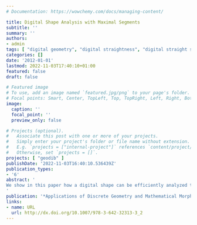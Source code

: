 ```yaml
---
# Documentation: https://wowchemy.com/docs/managing-content/

title: Digital Shape Analysis with Maximal Segments
subtitle: ''
summary: ''
authors:
- admin
tags: [ "digital geometry", "digital straightness", "digital straight segment recognition", "tangential cover", "digital contour", "2D", "noise detection", "asymptotic digital geometry" ]
categories: []
date: '2012-01-01'
lastmod: 2022-11-03T17:40:10+01:00
featured: false
draft: false

# Featured image
# To use, add an image named `featured.jpg/png` to your page's folder.
# Focal points: Smart, Center, TopLeft, Top, TopRight, Left, Right, BottomLeft, Bottom, BottomRight.
image:
  caption: ''
  focal_point: ''
  preview_only: false

# Projects (optional).
#   Associate this post with one or more of your projects.
#   Simply enter your project's folder or file name without extension.
#   E.g. `projects = ["internal-project"]` references `content/project/deep-learning/index.md`.
#   Otherwise, set `projects = []`.
projects: [ "geodib" ]
publishDate: '2022-11-03T16:40:10.536439Z'
publication_types:
- '6'
abstract: '
We show in this paper how a digital shape can be efficiently analyzed through the maximal segments defined along its digital contour. They are efficiently computable. They can be used to prove the multigrid convergence of several geometric estimators. Their asymptotic properties can be used to estimate the local amount of noise along the shape, through a multiscale analysis.
'
publication: '*Applications of Discrete Geometry and Mathematical Morphology*, volume 7346 of Lecture Notes in Computer Science, pp 14-27, 2012, Springer, Cham.'
links:
- name: URL
  url: http://dx.doi.org/10.1007/978-3-642-32313-3_2
---
```

